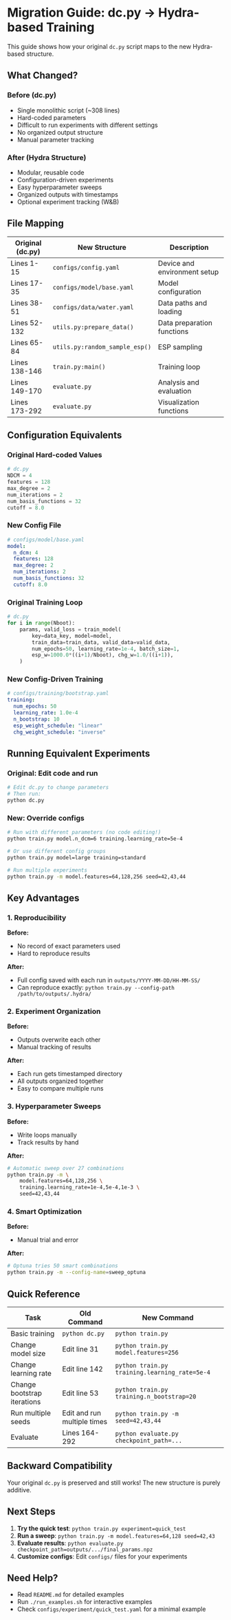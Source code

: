 # Migration Guide: dc.py → Hydra-based Training

This guide shows how your original `dc.py` script maps to the new Hydra-based structure.

## What Changed?

### Before (dc.py)
- Single monolithic script (~308 lines)
- Hard-coded parameters
- Difficult to run experiments with different settings
- No organized output structure
- Manual parameter tracking

### After (Hydra Structure)
- Modular, reusable code
- Configuration-driven experiments
- Easy hyperparameter sweeps
- Organized outputs with timestamps
- Optional experiment tracking (W&B)

## File Mapping

| Original (dc.py) | New Structure | Description |
|-----------------|---------------|-------------|
| Lines 1-15 | `configs/config.yaml` | Device and environment setup |
| Lines 17-35 | `configs/model/base.yaml` | Model configuration |
| Lines 38-51 | `configs/data/water.yaml` | Data paths and loading |
| Lines 52-132 | `utils.py:prepare_data()` | Data preparation functions |
| Lines 65-84 | `utils.py:random_sample_esp()` | ESP sampling |
| Lines 138-146 | `train.py:main()` | Training loop |
| Lines 149-170 | `evaluate.py` | Analysis and evaluation |
| Lines 173-292 | `evaluate.py` | Visualization functions |

## Configuration Equivalents

### Original Hard-coded Values
```python
# dc.py
NDCM = 4
features = 128
max_degree = 2
num_iterations = 2
num_basis_functions = 32
cutoff = 8.0
```

### New Config File
```yaml
# configs/model/base.yaml
model:
  n_dcm: 4
  features: 128
  max_degree: 2
  num_iterations: 2
  num_basis_functions: 32
  cutoff: 8.0
```

### Original Training Loop
```python
# dc.py
for i in range(Nboot):
    params, valid_loss = train_model(
        key=data_key, model=model,
        train_data=train_data, valid_data=valid_data,
        num_epochs=50, learning_rate=1e-4, batch_size=1,
        esp_w=1000.0*((i+1)/Nboot), chg_w=1.0/((i+1)),
    )
```

### New Config-Driven Training
```yaml
# configs/training/bootstrap.yaml
training:
  num_epochs: 50
  learning_rate: 1.0e-4
  n_bootstrap: 10
  esp_weight_schedule: "linear"
  chg_weight_schedule: "inverse"
```

## Running Equivalent Experiments

### Original: Edit code and run
```bash
# Edit dc.py to change parameters
# Then run:
python dc.py
```

### New: Override configs
```bash
# Run with different parameters (no code editing!)
python train.py model.n_dcm=6 training.learning_rate=5e-4

# Or use different config groups
python train.py model=large training=standard

# Run multiple experiments
python train.py -m model.features=64,128,256 seed=42,43,44
```

## Key Advantages

### 1. Reproducibility
**Before:** 
- No record of exact parameters used
- Hard to reproduce results

**After:**
- Full config saved with each run in `outputs/YYYY-MM-DD/HH-MM-SS/`
- Can reproduce exactly: `python train.py --config-path /path/to/outputs/.hydra/`

### 2. Experiment Organization
**Before:**
- Outputs overwrite each other
- Manual tracking of results

**After:**
- Each run gets timestamped directory
- All outputs organized together
- Easy to compare multiple runs

### 3. Hyperparameter Sweeps
**Before:**
- Write loops manually
- Track results by hand

**After:**
```bash
# Automatic sweep over 27 combinations
python train.py -m \
    model.features=64,128,256 \
    training.learning_rate=1e-4,5e-4,1e-3 \
    seed=42,43,44
```

### 4. Smart Optimization
**Before:**
- Manual trial and error

**After:**
```bash
# Optuna tries 50 smart combinations
python train.py -m --config-name=sweep_optuna
```

## Quick Reference

| Task | Old Command | New Command |
|------|-------------|-------------|
| Basic training | `python dc.py` | `python train.py` |
| Change model size | Edit line 31 | `python train.py model.features=256` |
| Change learning rate | Edit line 142 | `python train.py training.learning_rate=5e-4` |
| Change bootstrap iterations | Edit line 53 | `python train.py training.n_bootstrap=20` |
| Run multiple seeds | Edit and run multiple times | `python train.py -m seed=42,43,44` |
| Evaluate | Lines 164-292 | `python evaluate.py checkpoint_path=...` |

## Backward Compatibility

Your original `dc.py` is preserved and still works! The new structure is purely additive.

## Next Steps

1. **Try the quick test**: `python train.py experiment=quick_test`
2. **Run a sweep**: `python train.py -m model.features=64,128 seed=42,43`
3. **Evaluate results**: `python evaluate.py checkpoint_path=outputs/.../final_params.npz`
4. **Customize configs**: Edit `configs/` files for your experiments

## Need Help?

- Read `README.md` for detailed examples
- Run `./run_examples.sh` for interactive examples
- Check `configs/experiment/quick_test.yaml` for a minimal example

